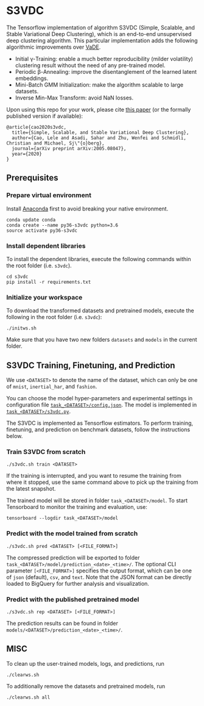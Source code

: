 # S3VDC
The Tensorflow implementation of algorithm S3VDC (Simple, Scalable, and Stable Variational Deep Clustering), which is an end-to-end unsupervised deep clustering algorithm. This particular implementation adds the following algorithmic improvements over [VaDE](https://www.ijcai.org/Proceedings/2017/273).
- Initial &gamma;-Training: enable a much better reproducibility (milder volatility) clustering result without the need of any pre-trained model.
- Periodic &beta;-Annealing: improve the disentanglement of the learned latent embeddings.
- Mini-Batch GMM Initialization: make the algorithm scalable to large datasets.
- Inverse Min-Max Transform: avoid NaN losses.

Upon using this repo for your work, please cite [this paper](https://arxiv.org/abs/2005.08047) (or the formally published version if available):
```
@article{cao2020s3vdc,
  title={Simple, Scalable, and Stable Variational Deep Clustering},
  author={Cao, Lele and Asadi, Sahar and Zhu, Wenfei and Schmidli, Christian and Michael, Sj\"{o}berg},
  journal={arXiv preprint arXiv:2005.08047},
  year={2020}
}
```

## Prerequisites
### Prepare virtual environment
Install [Anaconda](https://www.anaconda.com/distribution/) first to avoid breaking your native environment.  
```
conda update conda
conda create --name py36-s3vdc python=3.6
source activate py36-s3vdc
```

### Install dependent libraries
To install the dependent libraries, execute the following commands within the root folder (i.e. `s3vdc`).
```
cd s3vdc
pip install -r requirements.txt
```

### Initialize your workspace
To download the transformed datasets and pretrained models, execute the following in the root folder (i.e. `s3vdc`):
```
./initws.sh
```
Make sure that you have two new folders `datasets` and `models` in the current folder.

## S3VDC Training, Finetuning, and Prediction

We use `<DATASET>` to denote the name of the dataset, which can only be one of `mnist`, `inertial_har`, and `fashion`. 

You can choose the model hyper-parameters and experimental settings in configuration file [`task_<DATASET>/config.json`](task_mnist/config.json). The model is implemented in [`task_<DATASET>/s3vdc.py`](task_mnist/s3vdc.py).

The S3VDC is implemented as Tensorflow estimators. To perform training, finetuning, and prediction on benchmark datasets, follow the instructions below. 


### Train S3VDC from scratch
```
./s3vdc.sh train <DATASET>
```
If the training is interrupted, and you want to resume the training from where it stopped, use the same command above to pick up the training from the latest snapshot. 

The trained model will be stored in folder `task_<DATASET>/model`. To start Tensorboard to monitor the training and evaluation, use:
```
tensorboard --logdir task_<DATASET>/model
```

### Predict with the model trained from scratch
```
./s3vdc.sh pred <DATASET> [<FILE_FORMAT>]
```
The compressed prediction will be exported to folder `task_<DATASET>/model/prediction_<date>_<time>/`. The optional CLI parameter `[<FILE_FORMAT>]` specifies the output format, which can be one of `json` (default), `csv`, and `text`. Note that the JSON format can be directly loaded to BigQuery for further analysis and visualization.

### Predict with the published pretrained model
```
./s3vdc.sh rep <DATASET> [<FILE_FORMAT>]
```
The prediction results can be found in folder `models/<DATASET>/prediction_<date>_<time>/`.


## MISC
To clean up the user-trained models, logs, and predictions, run
```
./clearws.sh
```
To additionally remove the datasets and pretrained models, run
```
./clearws.sh all
```